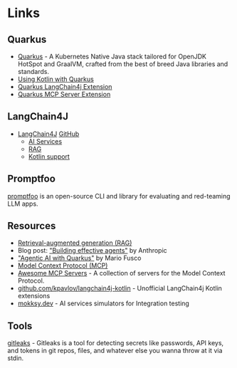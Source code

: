 # Links
     
## Quarkus
- [Quarkus](https://quarkus.io/) - A Kubernetes Native Java stack tailored for OpenJDK HotSpot and GraalVM, crafted from the best of breed Java libraries and standards.
- [Using Kotlin with Quarkus](https://quarkus.io/guides/kotlin)
- [Quarkus LangChain4j Extension](https://github.com/quarkiverse/quarkus-langchain4j) 
- [Quarkus MCP Server Extension](https://github.com/quarkiverse/quarkus-mcp-server)

## LangChain4J

- [LangChain4J](https://docs.langchain4j.dev/) [GitHub](https://github.com/langchain4j/langchain4j/) 
  - [AI Services](https://docs.langchain4j.dev/tutorials/ai-services)
  - [RAG](https://docs.langchain4j.dev/tutorials/rag)
  - [Kotlin support](https://docs.langchain4j.dev/tutorials/kotlin)
      
## Promptfoo

[promptfoo](https://www.promptfoo.dev/docs/intro/) is an open-source CLI and library for evaluating and red-teaming LLM apps.

## Resources
                    
- [Retrieval-augmented generation (RAG)](https://en.wikipedia.org/wiki/Retrieval-augmented_generation)                   
- Blog post: ["Building effective agents"](https://www.anthropic.com/engineering/building-effective-agents) by Anthropic
- ["Agentic AI with Quarkus"](https://github.com/mariofusco/quarkus-agentic-ai) by Mario Fusco
- [Model Context Protocol (MCP)](https://modelcontextprotocol.io/)
-  [Awesome MCP Servers](https://mcpservers.org/) - A collection of servers for the Model Context Protocol.
- [github.com/kpavlov/langchain4j-kotlin](https://github.com/kpavlov/langchain4j-kotlin) - Unofficial LangChain4j Kotlin extensions
- [mokksy.dev](https://mokksy.dev/) - AI services simulators for Integration testing
                       
## Tools

[gitleaks](https://github.com/gitleaks/gitleaks) - Gitleaks is a tool for detecting secrets like passwords, API keys, and tokens in git repos, files, and whatever else you wanna throw at it via stdin.

